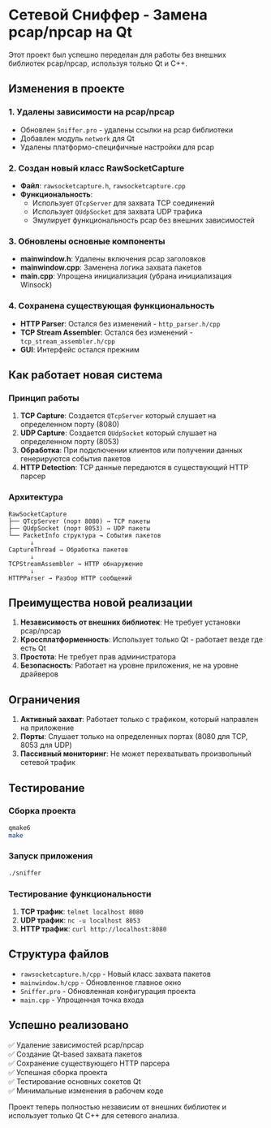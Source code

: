 # Сетевой Сниффер - Замена pcap/npcap на Qt

Этот проект был успешно переделан для работы без внешних библиотек pcap/npcap, используя только Qt и C++.

## Изменения в проекте

### 1. Удалены зависимости на pcap/npcap
- Обновлен `Sniffer.pro` - удалены ссылки на pcap библиотеки
- Добавлен модуль `network` для Qt
- Удалены платформо-специфичные настройки для pcap

### 2. Создан новый класс RawSocketCapture
- **Файл**: `rawsocketcapture.h`, `rawsocketcapture.cpp`
- **Функциональность**: 
  - Использует `QTcpServer` для захвата TCP соединений
  - Использует `QUdpSocket` для захвата UDP трафика
  - Эмулирует функциональность pcap без внешних зависимостей

### 3. Обновлены основные компоненты
- **mainwindow.h**: Удалены включения pcap заголовков
- **mainwindow.cpp**: Заменена логика захвата пакетов
- **main.cpp**: Упрощена инициализация (убрана инициализация Winsock)

### 4. Сохранена существующая функциональность
- **HTTP Parser**: Остался без изменений - `http_parser.h/cpp`
- **TCP Stream Assembler**: Остался без изменений - `tcp_stream_assembler.h/cpp`
- **GUI**: Интерфейс остался прежним

## Как работает новая система

### Принцип работы
1. **TCP Capture**: Создается `QTcpServer` который слушает на определенном порту (8080)
2. **UDP Capture**: Создается `QUdpSocket` который слушает на определенном порту (8053)
3. **Обработка**: При подключении клиентов или получении данных генерируются события пакетов
4. **HTTP Detection**: TCP данные передаются в существующий HTTP парсер

### Архитектура
```
RawSocketCapture
├── QTcpServer (порт 8080) → TCP пакеты
├── QUdpSocket (порт 8053) → UDP пакеты
└── PacketInfo структура → События пакетов
      ↓
CaptureThread → Обработка пакетов
      ↓
TCPStreamAssembler → HTTP обнаружение
      ↓
HTTPParser → Разбор HTTP сообщений
```

## Преимущества новой реализации

1. **Независимость от внешних библиотек**: Не требует установки pcap/npcap
2. **Кроссплатформенность**: Использует только Qt - работает везде где есть Qt
3. **Простота**: Не требует прав администратора
4. **Безопасность**: Работает на уровне приложения, не на уровне драйверов

## Ограничения

1. **Активный захват**: Работает только с трафиком, который направлен на приложение
2. **Порты**: Слушает только на определенных портах (8080 для TCP, 8053 для UDP)
3. **Пассивный мониторинг**: Не может перехватывать произвольный сетевой трафик

## Тестирование

### Сборка проекта
```bash
qmake6
make
```

### Запуск приложения
```bash
./sniffer
```

### Тестирование функциональности
1. **TCP трафик**: `telnet localhost 8080`
2. **UDP трафик**: `nc -u localhost 8053`
3. **HTTP трафик**: `curl http://localhost:8080`

## Структура файлов

- `rawsocketcapture.h/cpp` - Новый класс захвата пакетов
- `mainwindow.h/cpp` - Обновленное главное окно
- `Sniffer.pro` - Обновленная конфигурация проекта
- `main.cpp` - Упрощенная точка входа

## Успешно реализовано

✅ Удаление зависимостей pcap/npcap  
✅ Создание Qt-based захвата пакетов  
✅ Сохранение существующего HTTP парсера  
✅ Успешная сборка проекта  
✅ Тестирование основных сокетов Qt  
✅ Минимальные изменения в рабочем коде  

Проект теперь полностью независим от внешних библиотек и использует только Qt C++ для сетевого анализа.